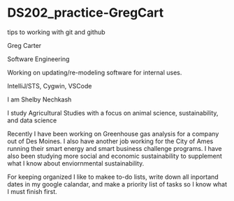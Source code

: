 # DS202_practice-GregCart
tips to working with git and github


Greg Carter

Software Engineering

Working on updating/re-modeling software for internal uses.

IntelliJ/STS, Cygwin, VSCode


I am Shelby Nechkash

I study Agricultural Studies with a focus on animal science, sustainability, and data science

Recently I have been working on Greenhouse gas analysis for a company out of Des Moines. I also have another job working for the City of Ames running their smart energy and smart business challenge programs. I have also been studying more social and economic sustainability to supplement what I know about enviornmental sustainability. 

For keeping organized I like to makee to-do lists, write down all inportand dates in my google calandar, and make a priority list of tasks so I know what I must finish first.

